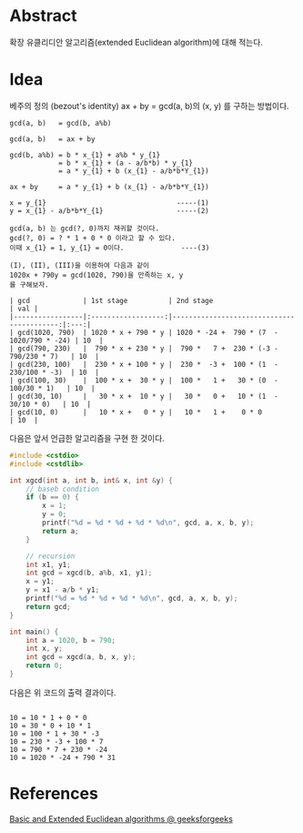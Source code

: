 # Abstract

확장 유클리디안 알고리즘(extended Euclidean algorithm)에 대해 적는다.

# Idea

베주의 정의 (bezout's identity) ax + by = gcd(a, b)의 
(x, y) 를 구하는 방법이다.

```
gcd(a, b)   = gcd(b, a%b)

gcd(a, b)   = ax + by 

gcd(b, a%b) = b * x_{1} + a%b * y_{1}
            = b * x_{1} + (a - a/b*b) * y_{1}
            = a * y_{1} + b (x_{1} - a/b*b*Y_{1})
            
ax + by     = a * y_{1} + b (x_{1} - a/b*b*Y_{1})

x = y_{1}                                -----(1)
y = x_{1} - a/b*b*Y_{1}                  -----(2)

gcd(a, b) 는 gcd(?, 0)까지 재귀할 것이다.
gcd(?, 0) = ? * 1 + 0 * 0 이라고 할 수 있다.
이때 x_{1} = 1, y_{1} = 0이다.              ----(3)

(I), (II), (III)을 이용하여 다음과 같이
1020x + 790y = gcd(1020, 790)을 만족하는 x, y
를 구해보자.

| gcd             | 1st stage          | 2nd stage                                 | val |
|-----------------|:------------------:|------------------------------------------:|:---:|
| gcd(1020, 790)  | 1020 * x + 790 * y | 1020 * -24 +  790 * (7  - 1020/790 * -24) | 10  |
| gcd(790, 230)   |  790 * x + 230 * y |  790 *   7 +  230 * (-3 -  790/230 * 7)   | 10  |
| gcd(230, 100)   |  230 * x + 100 * y |  230 *  -3 +  100 * (1  -  230/100 * -3)  | 10  |
| gcd(100, 30)    |  100 * x +  30 * y |  100 *   1 +   30 * (0  -   100/30 * 1)   | 10  |
| gcd(30, 10)     |   30 * x +  10 * y |   30 *   0 +   10 * (1  -    30/10 * 0)   | 10  |
| gcd(10, 0)      |   10 * x +   0 * y |   10 *   1 +    0 * 0                     | 10  |
```

다음은 앞서 언급한 알고리즘을 구현 한 것이다.

```cpp
#include <cstdio>
#include <cstdlib>

int xgcd(int a, int b, int& x, int &y) {
    // baseb condition
    if (b == 0) {
        x = 1;
        y = 0;
        printf("%d = %d * %d + %d * %d\n", gcd, a, x, b, y); 
        return a;
    }

    // recursion
    int x1, y1;
    int gcd = xgcd(b, a%b, x1, y1);
    x = y1;
    y = x1 - a/b * y1;
    printf("%d = %d * %d + %d * %d\n", gcd, a, x, b, y);
    return gcd;
}

int main() {
    int a = 1020, b = 790;
    int x, y;
    int gcd = xgcd(a, b, x, y);
    return 0;
}
```

다음은 위 코드의 출력 결과이다.

```

10 = 10 * 1 + 0 * 0
10 = 30 * 0 + 10 * 1
10 = 100 * 1 + 30 * -3
10 = 230 * -3 + 100 * 7
10 = 790 * 7 + 230 * -24
10 = 1020 * -24 + 790 * 31
```


# References

[Basic and Extended Euclidean algorithms @ geeksforgeeks](http://www.geeksforgeeks.org/basic-and-extended-euclidean-algorithms/)
